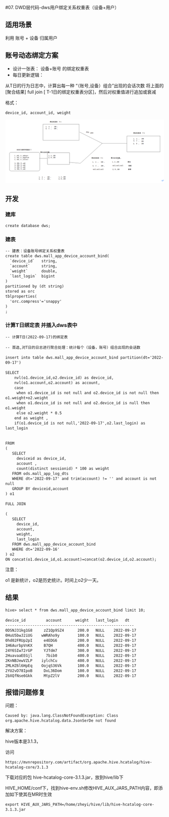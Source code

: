 #07. DWD层代码-dws用户绑定关系权重表（设备+用户）


## 适用场景

利用 账号 + 设备 归属用户 

## 账号动态绑定方案

* 设计一张表： 设备+账号 的绑定权重表
* 每日更新逻辑： 

从T日的行为日志中，计算出每一种 “（账号,设备）组合”出现的会话次数
将上面的 [聚合结果]  full join  [ T-1日的绑定权重表分区]，然后对权重值进行追加或衰减


格式： 

	device_id, account_id, weight


![](Images/10.png)


## 开发

### 建库

	create database dws;

### 建表

	-- 建表：设备账号绑定关系权重表
	create table dws.mall_app_device_account_bind(
	  `device_id`   string,
	  `account`     string,
	  `weight`      double,
	  `last_login`  bigint
	) 
	partitioned by (dt string)
	stored as orc
	tblproperties(
	  'orc.compress'='snappy'
	)
	;
	
### 计算T日绑定表 并插入dws表中

	-- 计算T日(2022-09-17)的绑定表
	
	-- 首选,对T日的日志进行聚合处理：统计每个（设备，账号）组合出现的会话数

	insert into table dws.mall_app_device_account_bind partition(dt='2022-09-17')

	SELECT
	    nvl(o1.device_id,o2.device_id) as device_id,
	    nvl(o1.account,o2.account) as account,
	    case 
	     when o1.device_id is not null and o2.device_id is not null then o1.weight+o2.weight
	     when o1.device_id is not null and o2.device_id is null then o1.weight
	     else o2.weight * 0.5 
	    end as weight ,
	    if(o1.device_id is not null,'2022-09-17',o2.last_login) as last_login
	    
	
	FROM 
	(
	   SELECT
	     deviceid as device_id,
	     account ,
	     count(distinct sessionid) * 100 as weight
	   FROM ods.mall_app_log_dts
	   WHERE dt='2022-09-17' and trim(account) != '' and account is not null
	   GROUP BY deviceid,account
	) o1
	
	FULL JOIN 
	
	(
	   SELECT
	     device_id,
	     account,
	     weight,
	     last_login
	   FROM dws.mall_app_device_account_bind 
	   WHERE dt='2022-09-16'
	) o2
	ON concat(o1.device_id,o1.account)=concat(o2.device_id,o2.account);
	
注意：

o1 是新统计，o2是历史统计。时间上o2少一天。


## 结果


	hive> select * from dws.mall_app_device_account_bind limit 10;
	
	device_id         account      weight   last_login   dt
	---------------------------------------------------------
	0DSNJ31kg1G8     zZ1Qp9SZ4      200.0   NULL    2022-09-17
	0HuU5bwJ2iUG    wWRAho9y        100.0   NULL    2022-09-17
	0hd02FRUp2pI     e4EDG6  		200.0   NULL    2022-09-17
	1H6AurbpVnKX     B7QH    		400.0   NULL    2022-09-17
	24Y6SIw72rGP     YJTdm7  		300.0   NULL    2022-09-17
	2HuavaaEEGjl      7bib0   		400.0   NULL    2022-09-17
	2KnNBJewVZLP    iylchCu 		400.0   NULL    2022-09-17
	2MLHZ6l6HpEq    OojqS36Vk       100.0   NULL    2022-09-17
	2YU2vD78IpoB     DxL36Dom       100.0   NULL    2022-09-17
	2bXQfNse6Gkk     MtpZ2lV 		200.0   NULL    2022-09-17




## 报错问题修复

问题：

	Caused by: java.lang.ClassNotFoundException: Class org.apache.hive.hcatalog.data.JsonSerDe not found
	
解决方案：

hive版本是3.1.3，

访问

	https://mvnrepository.com/artifact/org.apache.hive.hcatalog/hive-hcatalog-core/3.1.3

下载对应的包  hive-hcatalog-core-3.1.3.jar，放到hive/lib下


HIVE_HOME/conf下，找到hive-env.sh修改HIVE_AUX_JARS_PATH内容，即添加如下使其在MR时生效

	export HIVE_AUX_JARS_PATH=/home/zheyi/hive/lib/hive-hcatalog-core-3.1.3.jar



